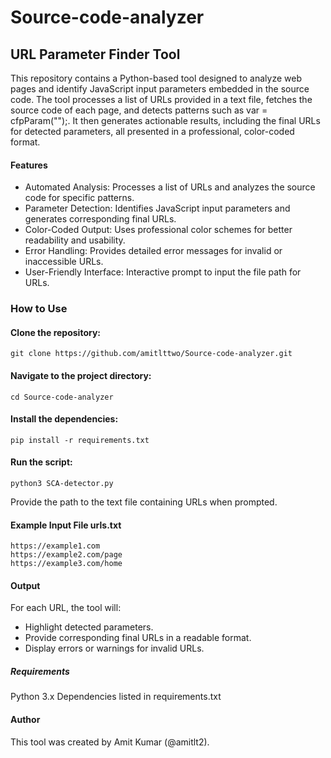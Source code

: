 # Source-code-analyzer

## URL Parameter Finder Tool

This repository contains a Python-based tool designed to analyze web pages and identify JavaScript input parameters embedded in the source code. The tool processes a list of URLs provided in a text file, fetches the source code of each page, and detects patterns such as var <variable> = cfpParam("<parameter>");. It then generates actionable results, including the final URLs for detected parameters, all presented in a professional, color-coded format.

#### Features

* Automated Analysis: Processes a list of URLs and analyzes the source code for specific patterns.
* Parameter Detection: Identifies JavaScript input parameters and generates corresponding final URLs.
* Color-Coded Output: Uses professional color schemes for better readability and usability.
* Error Handling: Provides detailed error messages for invalid or inaccessible URLs.
* User-Friendly Interface: Interactive prompt to input the file path for URLs.

### How to Use

#### Clone the repository:
```
git clone https://github.com/amitlttwo/Source-code-analyzer.git
```
#### Navigate to the project directory:

```
cd Source-code-analyzer
```
#### Install the dependencies:
```
pip install -r requirements.txt
```
#### Run the script:
```
python3 SCA-detector.py
```

Provide the path to the text file containing URLs when prompted.

#### Example Input File urls.txt
```
https://example1.com
https://example2.com/page
https://example3.com/home
```

#### Output
For each URL, the tool will:
* Highlight detected parameters.
* Provide corresponding final URLs in a readable format.
* Display errors or warnings for invalid URLs.

##### Requirements
Python 3.x
Dependencies listed in requirements.txt

#### Author
This tool was created by Amit Kumar (@amitlt2).
